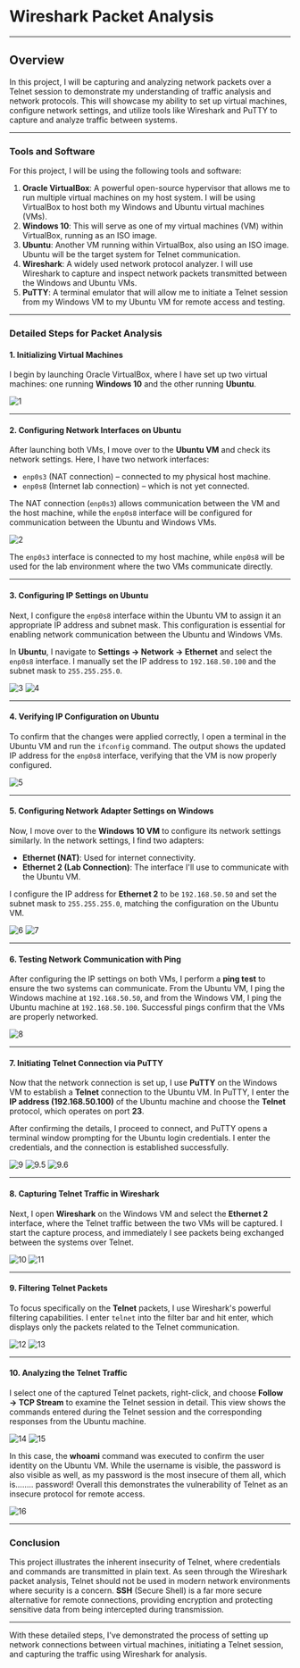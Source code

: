# Wireshark Packet Analysis

---

## Overview

In this project, I will be capturing and analyzing network packets over a Telnet session to demonstrate my understanding of traffic analysis and network protocols. This will showcase my ability to set up virtual machines, configure network settings, and utilize tools like Wireshark and PuTTY to capture and analyze traffic between systems.

---

### Tools and Software

For this project, I will be using the following tools and software:

1. **Oracle VirtualBox**: A powerful open-source hypervisor that allows me to run multiple virtual machines on my host system. I will be using VirtualBox to host both my Windows and Ubuntu virtual machines (VMs).
2. **Windows 10**: This will serve as one of my virtual machines (VM) within VirtualBox, running as an ISO image.
3. **Ubuntu**: Another VM running within VirtualBox, also using an ISO image. Ubuntu will be the target system for Telnet communication.
4. **Wireshark**: A widely used network protocol analyzer. I will use Wireshark to capture and inspect network packets transmitted between the Windows and Ubuntu VMs.
5. **PuTTY**: A terminal emulator that will allow me to initiate a Telnet session from my Windows VM to my Ubuntu VM for remote access and testing.

---

### Detailed Steps for Packet Analysis

#### 1. Initializing Virtual Machines

I begin by launching Oracle VirtualBox, where I have set up two virtual machines: one running **Windows 10** and the other running **Ubuntu**. 

![1](https://imgur.com/MnAcRLX.png)

---

#### 2. Configuring Network Interfaces on Ubuntu

After launching both VMs, I move over to the **Ubuntu VM** and check its network settings. Here, I have two network interfaces: 
- `enp0s3` (NAT connection) – connected to my physical host machine.
- `enp0s8` (Internet lab connection) – which is not yet connected.

The NAT connection (`enp0s3`) allows communication between the VM and the host machine, while the `enp0s8` interface will be configured for communication between the Ubuntu and Windows VMs.

![2](https://imgur.com/uM4fsMW.png)

The `enp0s3` interface is connected to my host machine, while `enp0s8` will be used for the lab environment where the two VMs communicate directly.

---

#### 3. Configuring IP Settings on Ubuntu

Next, I configure the `enp0s8` interface within the Ubuntu VM to assign it an appropriate IP address and subnet mask. This configuration is essential for enabling network communication between the Ubuntu and Windows VMs.

In **Ubuntu**, I navigate to **Settings → Network → Ethernet** and select the `enp0s8` interface. I manually set the IP address to `192.168.50.100` and the subnet mask to `255.255.255.0`.

![3](https://imgur.com/pkPxnRR.png)
![4](https://imgur.com/aZ7seoL.png)

---

#### 4. Verifying IP Configuration on Ubuntu

To confirm that the changes were applied correctly, I open a terminal in the Ubuntu VM and run the `ifconfig` command. The output shows the updated IP address for the `enp0s8` interface, verifying that the VM is now properly configured.

![5](https://imgur.com/dADKQ19.png)

---

#### 5. Configuring Network Adapter Settings on Windows

Now, I move over to the **Windows 10 VM** to configure its network settings similarly. In the network settings, I find two adapters:
- **Ethernet (NAT)**: Used for internet connectivity.
- **Ethernet 2 (Lab Connection)**: The interface I'll use to communicate with the Ubuntu VM.

I configure the IP address for **Ethernet 2** to be `192.168.50.50` and set the subnet mask to `255.255.255.0`, matching the configuration on the Ubuntu VM.

![6](https://imgur.com/FPtzaGz.png)
![7](https://imgur.com/VfcJNtm.png)

---

#### 6. Testing Network Communication with Ping

After configuring the IP settings on both VMs, I perform a **ping test** to ensure the two systems can communicate. From the Ubuntu VM, I ping the Windows machine at `192.168.50.50`, and from the Windows VM, I ping the Ubuntu machine at `192.168.50.100`. Successful pings confirm that the VMs are properly networked.

![8](https://imgur.com/0LNeOHZ.png)

---

#### 7. Initiating Telnet Connection via PuTTY

Now that the network connection is set up, I use **PuTTY** on the Windows VM to establish a **Telnet** connection to the Ubuntu VM. In PuTTY, I enter the **IP address (192.168.50.100)** of the Ubuntu machine and choose the **Telnet** protocol, which operates on port **23**.

After confirming the details, I proceed to connect, and PuTTY opens a terminal window prompting for the Ubuntu login credentials. I enter the credentials, and the connection is established successfully.

![9](https://imgur.com/IDNKgW9.png)
![9.5](https://imgur.com/jBcDfR6.png)
![9.6](https://imgur.com/IK3c2JX.png)

---

#### 8. Capturing Telnet Traffic in Wireshark

Next, I open **Wireshark** on the Windows VM and select the **Ethernet 2** interface, where the Telnet traffic between the two VMs will be captured. I start the capture process, and immediately I see packets being exchanged between the systems over Telnet.

![10](https://imgur.com/8KqxhXT.png)
![11](https://imgur.com/XaUcQXK.png)

---

#### 9. Filtering Telnet Packets

To focus specifically on the **Telnet** packets, I use Wireshark's powerful filtering capabilities. I enter `telnet` into the filter bar and hit enter, which displays only the packets related to the Telnet communication.

![12](https://imgur.com/REhHekw.png)
![13](https://imgur.com/HuvR3zS.png)

---

#### 10. Analyzing the Telnet Traffic

I select one of the captured Telnet packets, right-click, and choose **Follow → TCP Stream** to examine the Telnet session in detail. This view shows the commands entered during the Telnet session and the corresponding responses from the Ubuntu machine.

![14](https://imgur.com/9FoBUdG.png)
![15](https://imgur.com/H5bTH53.png)

In this case, the **whoami** command was executed to confirm the user identity on the Ubuntu VM. While the username is visible, the password is also visible as well, as my password is the most insecure of them all, which is........ password! Overall this demonstrates the vulnerability of Telnet as an insecure protocol for remote access.

![16](https://imgur.com/ZZxuOu8.png)

---

### Conclusion

This project illustrates the inherent insecurity of Telnet, where credentials and commands are transmitted in plain text. As seen through the Wireshark packet analysis, Telnet should not be used in modern network environments where security is a concern. **SSH** (Secure Shell) is a far more secure alternative for remote connections, providing encryption and protecting sensitive data from being intercepted during transmission.

---

With these detailed steps, I've demonstrated the process of setting up network connections between virtual machines, initiating a Telnet session, and capturing the traffic using Wireshark for analysis.






